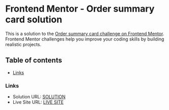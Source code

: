 # Frontend Mentor - Order summary card solution

This is a solution to the [Order summary card challenge on Frontend Mentor](https://www.frontendmentor.io/challenges/order-summary-component-QlPmajDUj). Frontend Mentor challenges help you improve your coding skills by building realistic projects.

## Table of contents

- [Links](#links)

### Links

- Solution URL: [SOLUTION](https://github.com/Jinzero10/Order-card.git)
- Live Site URL: [LIVE SITE](https://order-card-jinzero.netlify.app/)

